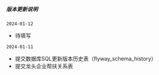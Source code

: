 ##### 版本更新说明
`2024-01-12`

- 待填写

`2024-01-11`

- 提交数据库SQL更新版本历史表（flyway_schema_history）
- 提交龙头企业帮扶关系表
